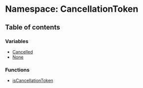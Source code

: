 # Namespace: CancellationToken

## Table of contents

### Variables

* [Cancelled](/en/auto-docs/free-layout-editor/variables/CancellationToken.Cancelled.md)
* [None](/en/auto-docs/free-layout-editor/variables/CancellationToken.None.md)

### Functions

* [isCancellationToken](/en/auto-docs/free-layout-editor/functions/CancellationToken.isCancellationToken.md)
